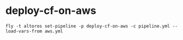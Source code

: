 # deploy-cf-on-aws
`fly -t altoros set-pipeline -p deploy-cf-on-aws -c pipeline.yml --load-vars-from aws.yml`
